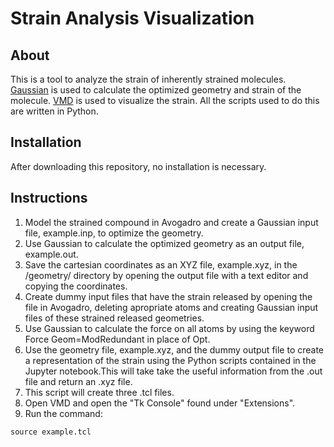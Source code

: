 # Strain Analysis Visualization

## About

This is a tool to analyze the strain of inherently strained molecules. 
[Gaussian](http://gaussian.com/glossary/g09/) is used to calculate the 
optimized geometry and strain of the molecule. 
[VMD](https://www.ks.uiuc.edu/Research/vmd/) is used to visualize the 
strain. All the scripts used to do this are written in Python. 

## Installation

After downloading this repository, no installation is necessary.

## Instructions

1. Model the strained compound in Avogadro and create a Gaussian 
input file, example.inp, to optimize the geometry.
2. Use Gaussian to calculate the optimized geometry as an output 
file, example.out.
3. Save the cartesian coordinates as an XYZ file, example.xyz, in the 
/geometry/ directory by opening the output file with a text editor and 
copying the coordinates.
4. Create dummy input files that have the strain released by opening 
the file in Avogadro, deleting apropriate atoms and creating Gaussian 
input files of these strained released geometries.
5. Use Gaussian to calculate the force on all atoms by using the 
keyword Force Geom=ModRedundant in place of Opt.
6. Use the geometry file, example.xyz, and the dummy output file to
create a representation of the strain using the Python scripts 
contained in the Jupyter notebook.This will take take the useful information from the .out file and return an .xyz file.
7. This script will create three .tcl files.
8. Open VMD and open the "Tk Console" found under "Extensions".
9. Run the command:
```
source example.tcl
```